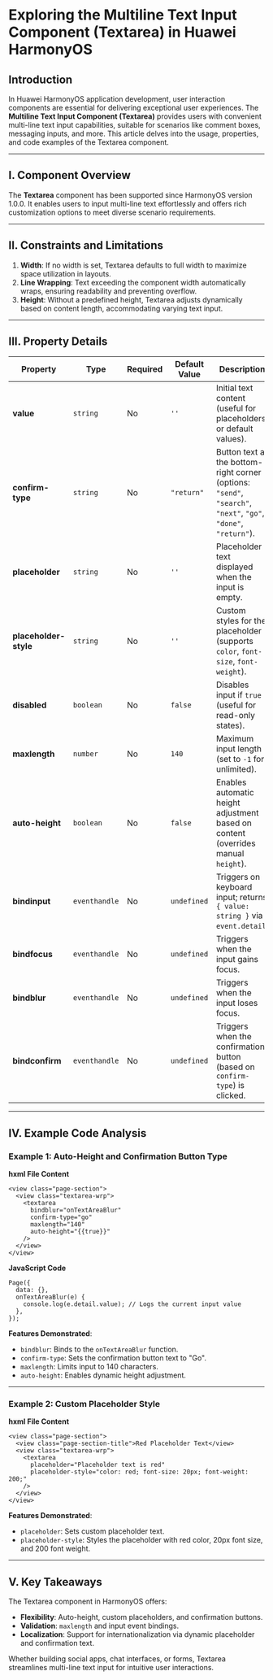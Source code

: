 # Exploring the Multiline Text Input Component (Textarea) in Huawei HarmonyOS

## Introduction

In Huawei HarmonyOS application development, user interaction components are essential for delivering exceptional user experiences. The **Multiline Text Input Component (Textarea)** provides users with convenient multi-line text input capabilities, suitable for scenarios like comment boxes, messaging inputs, and more. This article delves into the usage, properties, and code examples of the Textarea component.

------

## I. Component Overview

The **Textarea** component has been supported since HarmonyOS version 1.0.0. It enables users to input multi-line text effortlessly and offers rich customization options to meet diverse scenario requirements.

------

## II. Constraints and Limitations

1. **Width**: If no width is set, Textarea defaults to full width to maximize space utilization in layouts.
2. **Line Wrapping**: Text exceeding the component width automatically wraps, ensuring readability and preventing overflow.
3. **Height**: Without a predefined height, Textarea adjusts dynamically based on content length, accommodating varying text input.

------

## III. Property Details

| Property              | Type          | Required | Default Value | Description                                                  |
| --------------------- | ------------- | -------- | ------------- | ------------------------------------------------------------ |
| **value**             | `string`      | No       | `''`          | Initial text content (useful for placeholders or default values). |
| **confirm-type**      | `string`      | No       | `"return"`    | Button text at the bottom-right corner (options: `"send"`, `"search"`, `"next"`, `"go"`, `"done"`, `"return"`). |
| **placeholder**       | `string`      | No       | `''`          | Placeholder text displayed when the input is empty.          |
| **placeholder-style** | `string`      | No       | `''`          | Custom styles for the placeholder (supports `color`, `font-size`, `font-weight`). |
| **disabled**          | `boolean`     | No       | `false`       | Disables input if `true` (useful for read-only states).      |
| **maxlength**         | `number`      | No       | `140`         | Maximum input length (set to `-1` for unlimited).            |
| **auto-height**       | `boolean`     | No       | `false`       | Enables automatic height adjustment based on content (overrides manual `height`). |
| **bindinput**         | `eventhandle` | No       | `undefined`   | Triggers on keyboard input; returns `{ value: string }` via `event.detail`. |
| **bindfocus**         | `eventhandle` | No       | `undefined`   | Triggers when the input gains focus.                         |
| **bindblur**          | `eventhandle` | No       | `undefined`   | Triggers when the input loses focus.                         |
| **bindconfirm**       | `eventhandle` | No       | `undefined`   | Triggers when the confirmation button (based on `confirm-type`) is clicked. |

------

## IV. Example Code Analysis

### Example 1: Auto-Height and Confirmation Button Type

**hxml File Content**

```
<view class="page-section">
  <view class="textarea-wrp">
    <textarea
      bindblur="onTextAreaBlur"
      confirm-type="go"
      maxlength="140"
      auto-height="{{true}}"
    />
  </view>
</view>
```

**JavaScript Code**

```
Page({
  data: {},
  onTextAreaBlur(e) {
    console.log(e.detail.value); // Logs the current input value
  },
});
```

**Features Demonstrated**:

- `bindblur`: Binds to the `onTextAreaBlur` function.
- `confirm-type`: Sets the confirmation button text to "Go".
- `maxlength`: Limits input to 140 characters.
- `auto-height`: Enables dynamic height adjustment.

------

### Example 2: Custom Placeholder Style

**hxml File Content**

```
<view class="page-section">
  <view class="page-section-title">Red Placeholder Text</view>
  <view class="textarea-wrp">
    <textarea
      placeholder="Placeholder text is red"
      placeholder-style="color: red; font-size: 20px; font-weight: 200;"
    />
  </view>
</view>
```

**Features Demonstrated**:

- `placeholder`: Sets custom placeholder text.
- `placeholder-style`: Styles the placeholder with red color, 20px font size, and 200 font weight.

------

## V. Key Takeaways

The Textarea component in HarmonyOS offers:

- **Flexibility**: Auto-height, custom placeholders, and confirmation buttons.
- **Validation**: `maxlength` and input event bindings.
- **Localization**: Support for internationalization via dynamic placeholder and confirmation text.

Whether building social apps, chat interfaces, or forms, Textarea streamlines multi-line text input for intuitive user interactions.
